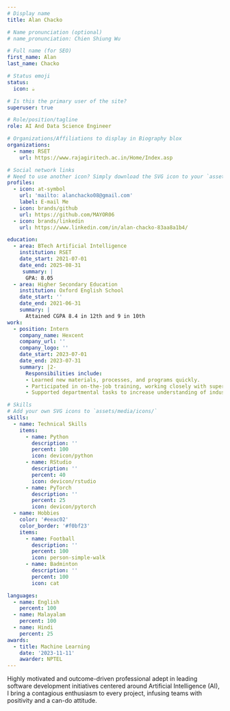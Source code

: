 ```yaml
---
# Display name
title: Alan Chacko

# Name pronunciation (optional)
# name_pronunciation: Chien Shiung Wu

# Full name (for SEO)
first_name: Alan
last_name: Chacko

# Status emoji
status:
  icon: ☕️

# Is this the primary user of the site?
superuser: true

# Role/position/tagline
role: AI And Data Science Engineer

# Organizations/Affiliations to display in Biography blox
organizations:
  - name: RSET
    url: https://www.rajagiritech.ac.in/Home/Index.asp

# Social network links
# Need to use another icon? Simply download the SVG icon to your `assets/media/icons/` folder.
profiles:
  - icon: at-symbol
    url: 'mailto: alanchacko08@gmail.com'
    label: E-mail Me
  - icon: brands/github
    url: https://github.com/MAYOR06
  - icon: brands/linkedin
    url: https://www.linkedin.com/in/alan-chacko-83aa8a1b4/

education:
  - area: BTech Artificial Intelligence
    institution: RSET
    date_start: 2021-07-01
    date_end: 2025-08-31
     summary: |
      GPA: 8.05
  - area: Higher Secondary Education
    institution: Oxford English School
    date_start: ''
    date_end: 2021-06-31
    summary: |
      Attained CGPA 8.4 in 12th and 9 in 10th
work:
  - position: Intern
    company_name: Hexcent
    company_url: ''
    company_logo: ''
    date_start: 2023-07-01
    date_end: 2023-07-31
    summary: |2-
      Responsibilities include:
      - Learned new materials, processes, and programs quickly.
      - Participated in on-the-job training, working closely with supervisors and coworkers and asking appropriate questions.
      - Supported departmental tasks to increase understanding of industry processes.

# Skills
# Add your own SVG icons to `assets/media/icons/`
skills:
  - name: Technical Skills
    items:
      - name: Python
        description: ''
        percent: 100
        icon: devicon/python
      - name: RStudio
        description: ''
        percent: 40
        icon: devicon/rstudio
      - name: PyTorch
        description: ''
        percent: 25
        icon: devicon/pytorch
  - name: Hobbies
    color: '#eeac02'
    color_border: '#f0bf23'
    items:
      - name: Football
        description: ''
        percent: 100
        icon: person-simple-walk
      - name: Badminton
        description: ''
        percent: 100
        icon: cat

languages:
  - name: English
    percent: 100
  - name: Malayalam
    percent: 100
  - name: Hindi
    percent: 25
awards:
  - title: Machine Learning
    date: '2023-11-11'
    awarder: NPTEL
---
```


Highly motivated and outcome-driven professional adept in leading software development initiatives centered around Artificial Intelligence (AI), I bring a contagious enthusiasm to every project, infusing teams with positivity and a can-do attitude.


